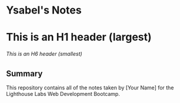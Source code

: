 # Ysabel's Notes

# This is an H1 header (largest)
###### This is an H6 header (smallest)

## Summary 

This repository contains all of the notes taken by [Your Name] for the Lighthouse Labs Web Development Bootcamp.